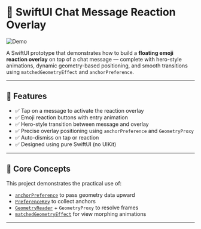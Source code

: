 # 📨 SwiftUI Chat Message Reaction Overlay

![Demo](./demo.gif)

A SwiftUI prototype that demonstrates how to build a **floating emoji reaction overlay** on top of a chat message — complete with hero-style animations, dynamic geometry-based positioning, and smooth transitions using `matchedGeometryEffect` and `anchorPreference`.

---

## 🚀 Features

- ✅ Tap on a message to activate the reaction overlay
- ✅ Emoji reaction buttons with entry animation
- ✅ Hero-style transition between message and overlay
- ✅ Precise overlay positioning using `anchorPreference` and `GeometryProxy`
- ✅ Auto-dismiss on tap or reaction
- ✅ Designed using pure SwiftUI (no UIKit)

---

## 🧠 Core Concepts

This project demonstrates the practical use of:

- [`anchorPreference`](https://developer.apple.com/documentation/swiftui/view/anchorprefence(_:value:transform:)) to pass geometry data upward
- [`PreferenceKey`](https://developer.apple.com/documentation/swiftui/preferencekey) to collect anchors
- [`GeometryReader`](https://developer.apple.com/documentation/swiftui/geometryreader) + `GeometryProxy` to resolve frames
- [`matchedGeometryEffect`](https://developer.apple.com/documentation/swiftui/view/matchedgeometryeffect(id:in:properties:anchor:isSource:)) for view morphing animations

---
